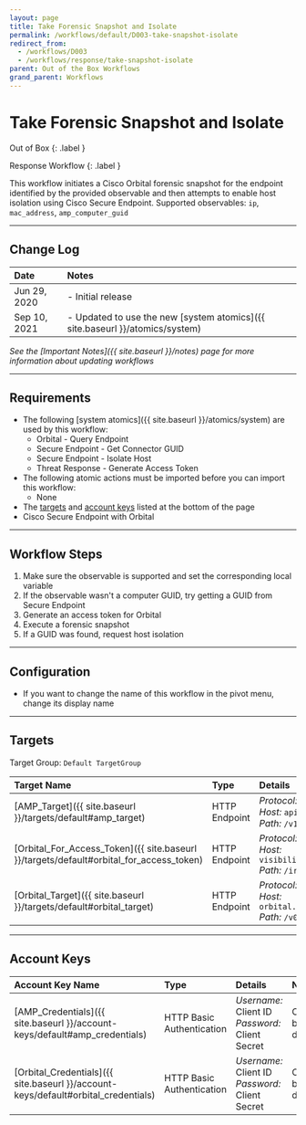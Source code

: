 ```yaml
---
layout: page
title: Take Forensic Snapshot and Isolate
permalink: /workflows/default/D003-take-snapshot-isolate
redirect_from:
  - /workflows/D003
  - /workflows/response/take-snapshot-isolate
parent: Out of the Box Workflows
grand_parent: Workflows
---
```


# Take Forensic Snapshot and Isolate
<div markdown="1">
Out of Box
{: .label }

Response Workflow
{: .label }
</div>

This workflow initiates a Cisco Orbital forensic snapshot for the endpoint identified by the provided observable and then attempts to enable host isolation using Cisco Secure Endpoint. Supported observables: `ip`, `mac_address`, `amp_computer_guid`

---

## Change Log

| Date | Notes |
|:-----|:------|
| Jun 29, 2020 | - Initial release |
| Sep 10, 2021 | - Updated to use the new [system atomics]({{ site.baseurl }}/atomics/system) |

_See the [Important Notes]({{ site.baseurl }}/notes) page for more information about updating workflows_

---

## Requirements
* The following [system atomics]({{ site.baseurl }}/atomics/system) are used by this workflow:
	* Orbital - Query Endpoint
	* Secure Endpoint - Get Connector GUID
	* Secure Endpoint - Isolate Host
	* Threat Response - Generate Access Token
* The following atomic actions must be imported before you can import this workflow:
	* None
* The [targets](#targets) and [account keys](#account-keys) listed at the bottom of the page
*  Cisco Secure Endpoint with Orbital

---

## Workflow Steps
1. Make sure the observable is supported and set the corresponding local variable
1. If the observable wasn't a computer GUID, try getting a GUID from Secure Endpoint
1. Generate an access token for Orbital
1. Execute a forensic snapshot
1. If a GUID was found, request host isolation

---

## Configuration
* If you want to change the name of this workflow in the pivot menu, change its display name

---

## Targets
Target Group: `Default TargetGroup`

| Target Name | Type | Details | Account Keys | Notes |
|:------------|:-----|:--------|:-------------|:------|
| [AMP_Target]({{ site.baseurl }}/targets/default#amp_target) | HTTP Endpoint | _Protocol:_ `HTTPS`<br />_Host:_ `api.amp.cisco.com`<br />_Path:_ `/v1` | AMP_Credentials | Created by default |
| [Orbital_For_Access_Token]({{ site.baseurl }}/targets/default#orbital_for_access_token) | HTTP Endpoint | _Protocol:_ `HTTPS`<br />_Host:_ `visibility.amp.cisco.com`<br />_Path:_ `/iroh` | Orbital_Credentials | Created by default |
| [Orbital_Target]({{ site.baseurl }}/targets/default#orbital_target) | HTTP Endpoint | _Protocol:_ `HTTPS`<br />_Host:_ `orbital.amp.cisco.com`<br />_Path:_ `/v0` | None | Created by default |

---

## Account Keys

| Account Key Name | Type | Details | Notes |
|:-----------------|:-----|:--------|:------|
| [AMP_Credentials]({{ site.baseurl }}/account-keys/default#amp_credentials) | HTTP Basic Authentication | _Username:_ Client ID<br />_Password:_ Client Secret | Created by default |
| [Orbital_Credentials]({{ site.baseurl }}/account-keys/default#orbital_credentials) | HTTP Basic Authentication | _Username:_ Client ID<br />_Password:_ Client Secret | Created by default |
